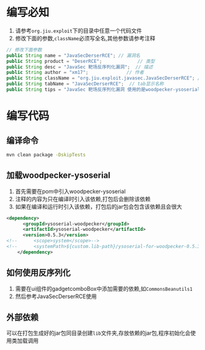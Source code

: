 # 编写必知

1. 请参考`org.jiu.exploit`下的目录中任意一个代码文件
2. 修改下面的参数,`className`必须写全名,其他参数请参考注释
```java
// 修改下面参数
public String name = "JavaSecDerserRCE"; // 漏洞名
public String product = "DeserRCE";             // 类型
public String desc = "JavaSec 靶场反序列化漏洞";  // 描述
public String author = "xm17";              // 作者
public String className = "org.jiu.exploit.javasec.JavaSecDerserRCE"; // 类名(必须)
public String tabName = "JavaSecDerserRCE";  // tab显示名称
public String tips = "JavaSec 靶场反序列化漏洞 使用的是woodpecker-ysoserial 命令自己参考一下";    // 提示
```



# 编写代码

## 编译命令

```bash
mvn clean package -DskipTests
```




## 加载woodpecker-ysoserial

1. 首先需要在pom中引入woodpecker-ysoserial
2. 注释的内容为只在编译时引入该依赖,打包后会删除该依赖
3. 如果在编译和运行时引入该依赖，打包后的jar包会包含该依赖且会很大

```xml
<dependency>
      <groupId>ysoserial-woodpecker</groupId>
      <artifactId>ysoserial-woodpecker</artifactId>
      <version>0.5.3</version>
<!--      <scope>system</scope>-->
<!--      <systemPath>${custom.lib-path}/ysoserial-for-woodpecker-0.5.3-all.jar</systemPath>-->
    </dependency>
```

## 如何使用反序列化

1. 需要在ui组件的gadgetcomboBox中添加需要的依赖,如`CommonsBeanutils1`
2. 然后参考JavaSecDerserRCE使用



## 外部依赖

可以在打包生成好的jar包同目录创建`lib`文件夹,存放依赖的jar包,程序初始化会使用类加载调用


## 